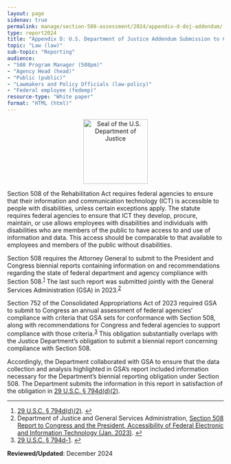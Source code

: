 ```yaml
---
layout: page
sidenav: true
permalink: manage/section-508-assessment/2024/appendix-d-doj-addendum/
type: report2024
title: "Appendix D: U.S. Department of Justice Addendum Submission to Congress and the President Concerning Federal Agencies’ Compliance with Section 508 of the Rehabilitation Act Accessibility of Federal Electronic and Information Technology"
topic: "Law (law)"
sub-topic: "Reporting"
audience:
- "508 Program Manager (508pm)"
- "Agency Head (head)"
- "Public (public)"
- "Lawmakers and Policy Officials (law-policy)"
- "Federal employee (fedemp)"
resource-type: "White paper"
format: "HTML (html)"
---
```

<div style="text-align:center;"><img src="{{site.baseurl}}/assets/images/seals-logos/doj.jpg" height="150px" alt="Seal of the U.S. Department of Justice"></div>

Section 508 of the Rehabilitation Act requires federal agencies to ensure that their information and communication technology (ICT) is accessible to people with disabilities, unless certain exceptions apply.  The statute requires federal agencies to ensure that ICT they develop, procure, maintain, or use allows employees with disabilities and individuals with disabilities who are members of the public to have access to and use of information and data. This access should be comparable to that available to employees and members of the public without disabilities.

Section 508 requires the Attorney General to submit to the President and Congress biennial reports containing information on and recommendations regarding the state of federal department and agency compliance with Section 508.<sup><a href="#fn1" id="fr1">1</a></sup> The last such report was submitted jointly with the General Services Administration (GSA) in 2023.<sup><a href="#fn2" id="fr2">2</a></sup>

Section 752 of the Consolidated Appropriations Act of 2023 required GSA to submit to Congress an annual assessment of federal agencies’ compliance with criteria that GSA sets for conformance with Section 508, along with recommendations for Congress and federal agencies to support compliance with those criteria.<sup><a href="#fn3" id="fr3">3</a></sup> This obligation substantially overlaps with the Justice Department’s obligation to submit a biennial report concerning compliance with Section 508.

Accordingly, the Department collaborated with GSA to ensure that the data collection and analysis highlighted in GSA’s report included information necessary for the Department’s biennial reporting obligation under Section 508.  The Department submits the information in this report in satisfaction of the obligation in <a href="https://www.govinfo.gov/app/details/USCODE-2011-title29/USCODE-2011-title29-chap16-subchapV-sec794d" target="_blank" class="usa-link--external">29 U.S.C. § 794d(d)(2)</a>. 

<hr class="breaker-bar-green">

<div>
 <h2 style="position: absolute; clip: rect(0 0 0 0); visibility: hidden; opacity: 0;" id="footnote-label">Footnotes</h2>
 <ol start="1">
   <li id="fn1"><a href="https://www.govinfo.gov/app/details/USCODE-2011-title29/USCODE-2011-title29-chap16-subchapV-sec794d" target="_blank" class="usa-link--external">29 U.S.C. § 794d(d)(2)</a>. <a href="#fr1" aria-label="Back to content">↩</a></li>
   <li id="fn2">Department of Justice and General Services Administration, <a href="https://www.justice.gov/crt/page/file/1569331/dl?inline" target="_blank" class="usa-link--external">Section 508 Report to Congress and the President, Accessibility of Federal Electronic and Information Technology (Jan. 2023)</a>. <a href="#fr2" aria-label="Back to content">↩</a></li>
   <li id="fn3"><a href="{{site.baseurl}}/manage/laws-and-policies/section-508-law/#794d-1" target="_blank" class="usa-link--external">29 U.S.C. § 794d-1</a>. <a href="#fr3" aria-label="Back to content">↩</a></li>
 </ol>
</div>

 **Reviewed/Updated**: December 2024
